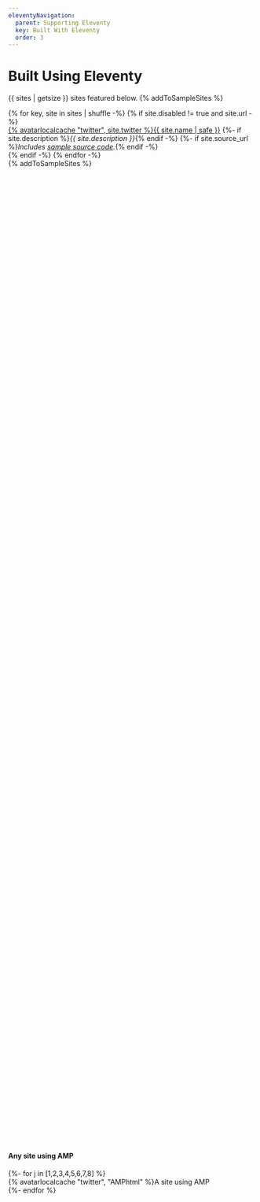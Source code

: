 ```yaml
---
eleventyNavigation:
  parent: Supporting Eleventy
  key: Built With Eleventy
  order: 3
---
```


# Built Using Eleventy

{{ sites | getsize }} sites featured below. {% addToSampleSites %}

<div class="lo sites-lo" style="--lo-margin-h: 2em; --lo-margin-v: 1em; --lo-stackpoint: 31.25em;">
{% for key, site in sites | shuffle -%}
{% if site.disabled != true and site.url -%}
  <div class="lo-c"><a href="{{ site.url }}">{% avatarlocalcache "twitter", site.twitter %}{{ site.name | safe }}</a>
    {%- if site.description %}<em class="list-bare-desc list-bare-desc-avatar">{{ site.description }}</em>{% endif -%}
    {%- if site.source_url %}<em class="list-bare-desc list-bare-desc-avatar">Includes <a href="{{ site.source_url }}">sample source code</a>.</em>{% endif -%}
  </div>
{% endif -%}
{% endfor -%}
  <div class="lo-c">{% addToSampleSites %}</div>
</div>

<div style="margin-top: 50vh"></div>

#### Any site using AMP

<div class="lo lo-carousel ampcarousel" style="--lo-c-minwidth: 13.125em">
{%- for j in [1,2,3,4,5,6,7,8] %}
	<div class="lo-c"><a>{% avatarlocalcache "twitter", "AMPhtml" %}A site using AMP</a></div>
{%- endfor %}
</div>